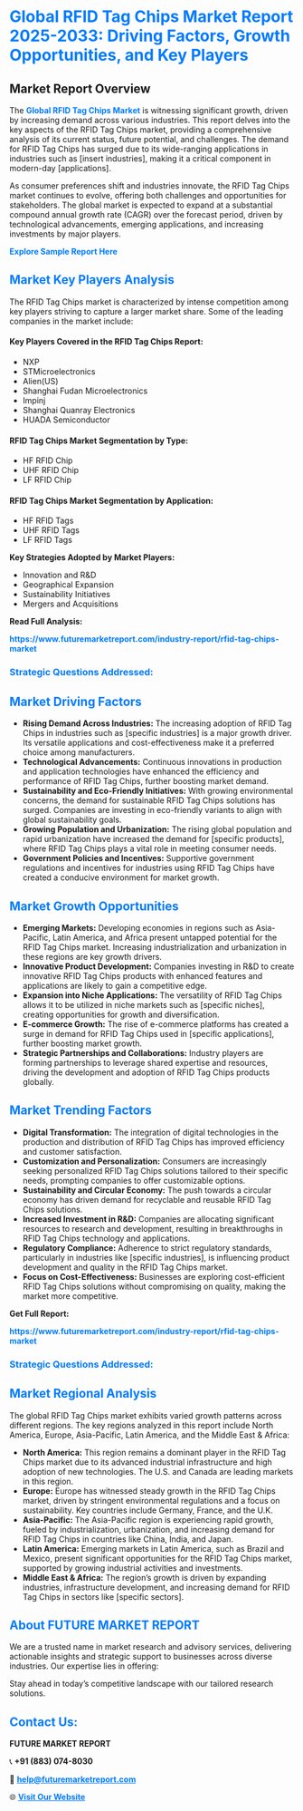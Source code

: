 <h1 style="color: #007BFF;">Global RFID Tag Chips Market Report 2025-2033: Driving Factors, Growth Opportunities, and Key Players</h1>

<section id="overview">
<h2>Market Report Overview</h2>
<p>The <a href="https://www.futuremarketreport.com/industry-report/rfid-tag-chips-market" style="color: #007BFF; text-decoration: none;"><strong>Global RFID Tag Chips Market</strong></a> is witnessing significant growth, driven by increasing demand across various industries. This report delves into the key aspects of the RFID Tag Chips market, providing a comprehensive analysis of its current status, future potential, and challenges. The demand for RFID Tag Chips has surged due to its wide-ranging applications in industries such as [insert industries], making it a critical component in modern-day [applications].</p>
<p>As consumer preferences shift and industries innovate, the RFID Tag Chips market continues to evolve, offering both challenges and opportunities for stakeholders. The global market is expected to expand at a substantial compound annual growth rate (CAGR) over the forecast period, driven by technological advancements, emerging applications, and increasing investments by major players.</p>
</section>

<section id="overview">
<p><a href="https://www.futuremarketreport.com/request-sample/reportId=76586" style="color: #007BFF; text-decoration: none;"><strong>Explore Sample Report Here</strong></a></p>
</section>

<section id="key-players">
<h2 style="color: #007BFF;">Market Key Players Analysis</h2>
<p>The RFID Tag Chips market is characterized by intense competition among key players striving to capture a larger market share. Some of the leading companies in the market include:</p>
<h4>Key Players Covered in the RFID Tag Chips Report:</h4>
<ul><li>NXP</li><li>STMicroelectronics</li><li>Alien(US)</li><li>Shanghai Fudan Microelectronics</li><li>Impinj</li><li>Shanghai Quanray Electronics</li><li>HUADA Semiconductor</li></ul>
<h4>RFID Tag Chips Market Segmentation by Type:</h4>
<ul><li>HF RFID Chip</li><li>UHF RFID Chip</li><li>LF RFID Chip</li></ul>

<h4>RFID Tag Chips Market Segmentation by Application:</h4>
<ul><li>HF RFID Tags</li><li>UHF RFID Tags</li><li>LF RFID Tags</li></ul>
<p><strong>Key Strategies Adopted by Market Players:</strong></p>
<ul>
<li>Innovation and R&D</li>
<li>Geographical Expansion</li>
<li>Sustainability Initiatives</li>
<li>Mergers and Acquisitions</li>
</ul>
</section>

<section>
<p><strong>Read Full Analysis: </strong></p><a href="https://www.futuremarketreport.com/industry-report/rfid-tag-chips-market" style="color: #007BFF; text-decoration: none;"><strong>https://www.futuremarketreport.com/industry-report/rfid-tag-chips-market</strong></a>
<h3 style="color: #007BFF;">Strategic Questions Addressed:</h3>
</section>

<section id="driving-factors">
<h2 style="color: #007BFF;">Market Driving Factors</h2>
<ul>
<li><strong>Rising Demand Across Industries:</strong> The increasing adoption of RFID Tag Chips in industries such as [specific industries] is a major growth driver. Its versatile applications and cost-effectiveness make it a preferred choice among manufacturers.</li>
<li><strong>Technological Advancements:</strong> Continuous innovations in production and application technologies have enhanced the efficiency and performance of RFID Tag Chips, further boosting market demand.</li>
<li><strong>Sustainability and Eco-Friendly Initiatives:</strong> With growing environmental concerns, the demand for sustainable RFID Tag Chips solutions has surged. Companies are investing in eco-friendly variants to align with global sustainability goals.</li>
<li><strong>Growing Population and Urbanization:</strong> The rising global population and rapid urbanization have increased the demand for [specific products], where RFID Tag Chips plays a vital role in meeting consumer needs.</li>
<li><strong>Government Policies and Incentives:</strong> Supportive government regulations and incentives for industries using RFID Tag Chips have created a conducive environment for market growth.</li>
</ul>
</section>

<section id="growth-opportunities">
<h2 style="color: #007BFF;">Market Growth Opportunities</h2>
<ul>
<li><strong>Emerging Markets:</strong> Developing economies in regions such as Asia-Pacific, Latin America, and Africa present untapped potential for the RFID Tag Chips market. Increasing industrialization and urbanization in these regions are key growth drivers.</li>
<li><strong>Innovative Product Development:</strong> Companies investing in R&D to create innovative RFID Tag Chips products with enhanced features and applications are likely to gain a competitive edge.</li>
<li><strong>Expansion into Niche Applications:</strong> The versatility of RFID Tag Chips allows it to be utilized in niche markets such as [specific niches], creating opportunities for growth and diversification.</li>
<li><strong>E-commerce Growth:</strong> The rise of e-commerce platforms has created a surge in demand for RFID Tag Chips used in [specific applications], further boosting market growth.</li>
<li><strong>Strategic Partnerships and Collaborations:</strong> Industry players are forming partnerships to leverage shared expertise and resources, driving the development and adoption of RFID Tag Chips products globally.</li>
</ul>
</section>

<section id="trending-factors">
<h2 style="color: #007BFF;">Market Trending Factors</h2>
<ul>
<li><strong>Digital Transformation:</strong> The integration of digital technologies in the production and distribution of RFID Tag Chips has improved efficiency and customer satisfaction.</li>
<li><strong>Customization and Personalization:</strong> Consumers are increasingly seeking personalized RFID Tag Chips solutions tailored to their specific needs, prompting companies to offer customizable options.</li>
<li><strong>Sustainability and Circular Economy:</strong> The push towards a circular economy has driven demand for recyclable and reusable RFID Tag Chips solutions.</li>
<li><strong>Increased Investment in R&D:</strong> Companies are allocating significant resources to research and development, resulting in breakthroughs in RFID Tag Chips technology and applications.</li>
<li><strong>Regulatory Compliance:</strong> Adherence to strict regulatory standards, particularly in industries like [specific industries], is influencing product development and quality in the RFID Tag Chips market.</li>
<li><strong>Focus on Cost-Effectiveness:</strong> Businesses are exploring cost-efficient RFID Tag Chips solutions without compromising on quality, making the market more competitive.</li>
</ul>
</section>

<section>
<p><strong>Get Full Report: </strong></p><a href="https://www.futuremarketreport.com/industry-report/rfid-tag-chips-market" style="color: #007BFF; text-decoration: none;"><strong>https://www.futuremarketreport.com/industry-report/rfid-tag-chips-market</strong></a>
<h3 style="color: #007BFF;">Strategic Questions Addressed:</h3>
</section>


<section id="regional-analysis">
<h2 style="color: #007BFF;">Market Regional Analysis</h2>
<p>The global RFID Tag Chips market exhibits varied growth patterns across different regions. The key regions analyzed in this report include North America, Europe, Asia-Pacific, Latin America, and the Middle East & Africa:</p>
<ul>
<li><strong>North America:</strong> This region remains a dominant player in the RFID Tag Chips market due to its advanced industrial infrastructure and high adoption of new technologies. The U.S. and Canada are leading markets in this region.</li>
<li><strong>Europe:</strong> Europe has witnessed steady growth in the RFID Tag Chips market, driven by stringent environmental regulations and a focus on sustainability. Key countries include Germany, France, and the U.K.</li>
<li><strong>Asia-Pacific:</strong> The Asia-Pacific region is experiencing rapid growth, fueled by industrialization, urbanization, and increasing demand for RFID Tag Chips in countries like China, India, and Japan.</li>
<li><strong>Latin America:</strong> Emerging markets in Latin America, such as Brazil and Mexico, present significant opportunities for the RFID Tag Chips market, supported by growing industrial activities and investments.</li>
<li><strong>Middle East & Africa:</strong> The region’s growth is driven by expanding industries, infrastructure development, and increasing demand for RFID Tag Chips in sectors like [specific sectors].</li>
</ul>
</section>

<footer>
<h2 style="color: #007BFF;">About FUTURE MARKET REPORT</h2>
<p>We are a trusted name in market research and advisory services, delivering actionable insights and strategic support to businesses across diverse industries. Our expertise lies in offering:</p>

<p>Stay ahead in today’s competitive landscape with our tailored research solutions.</p>

<h2 style="color: #007BFF;">Contact Us:</h2>
<p><strong>FUTURE MARKET REPORT</strong></p>
<p>📞 <strong>+91 (883) 074-8030</strong></p>
<p>📧 <strong><a href="mailto:help@futuremarketreport.com" style="color: #007BFF;">help@futuremarketreport.com</a></strong></p>
<p>🌐 <strong><a href="https://www.futuremarketreport.com/" style="color: #007BFF;">Visit Our Website</a></strong></p>
</footer>
